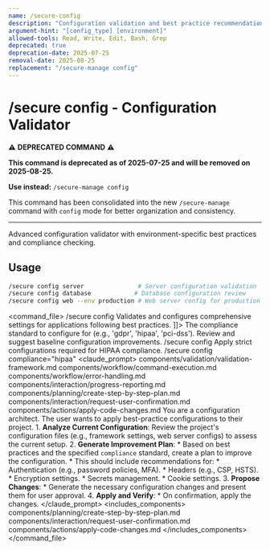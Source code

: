 ```yaml
---
name: /secure-config
description: "Configuration validation and best practice recommendations"
argument-hint: "[config_type] [environment]"
allowed-tools: Read, Write, Edit, Bash, Grep
deprecated: true
deprecation-date: 2025-07-25
removal-date: 2025-08-25
replacement: "/secure-manage config"
---
```

# /secure config - Configuration Validator

⚠️ **DEPRECATED COMMAND** ⚠️

**This command is deprecated as of 2025-07-25 and will be removed on 2025-08-25.**

**Use instead:** `/secure-manage config`

This command has been consolidated into the new `/secure-manage` command with `config` mode for better organization and consistency.

---

Advanced configuration validator with environment-specific best practices and compliance checking.
## Usage
```bash
/secure config server               # Server configuration validation
/secure config database            # Database configuration review
/secure config web --env production # Web server config for production
```
<command_file>
  <metadata>
    <name>/secure config</name>
    <purpose>Validates and configures comprehensive settings for applications following best practices.</purpose>
    <usage>
      <![CDATA[
      /secure config <compliance_standard="none">
      ]]>
    </usage>
  </metadata>
  <arguments>
    <argument name="compliance" type="string" required="false" default="none">
      <description>The compliance standard to configure for (e.g., 'gdpr', 'hipaa', 'pci-dss').</description>
    </argument>
  </arguments>
  <examples>
    <example>
      <description>Review and suggest baseline configuration improvements.</description>
      <usage>/secure config</usage>
    </example>
    <example>
      <description>Apply strict configurations required for HIPAA compliance.</description>
      <usage>/secure config compliance="hipaa"</usage>
    </example>
  </examples>
  <claude_prompt>
    <prompt>
      <!-- Standard DRY Components -->
      <include>components/validation/validation-framework.md</include>
      <include>components/workflow/command-execution.md</include>
      <include>components/workflow/error-handling.md</include>
      <include>components/interaction/progress-reporting.md</include>
      <!-- Command-specific components -->
      <include>components/planning/create-step-by-step-plan.md</include>
      <include>components/interaction/request-user-confirmation.md</include>
      <include>components/actions/apply-code-changes.md</include>
      You are a configuration architect. The user wants to apply best-practice configurations to their project.
      1.  **Analyze Current Configuration**: Review the project's configuration files (e.g., framework settings, web server configs) to assess the current setup.
      2.  **Generate Improvement Plan**:
          *   Based on best practices and the specified `compliance` standard, create a plan to improve the configuration.
          *   This should include recommendations for:
              *   Authentication (e.g., password policies, MFA).
              *   Headers (e.g., CSP, HSTS).
              *   Encryption settings.
              *   Secrets management.
              *   Cookie settings.
      3.  **Propose Changes**:
          *   Generate the necessary configuration changes and present them for user approval.
      4.  **Apply and Verify**:
          *   On confirmation, apply the changes.
    </prompt>
  </claude_prompt>
  <dependencies>
    <includes_components>
      <component>components/planning/create-step-by-step-plan.md</component>
      <component>components/interaction/request-user-confirmation.md</component>
      <component>components/actions/apply-code-changes.md</component>
    </includes_components>
  </dependencies>
</command_file>